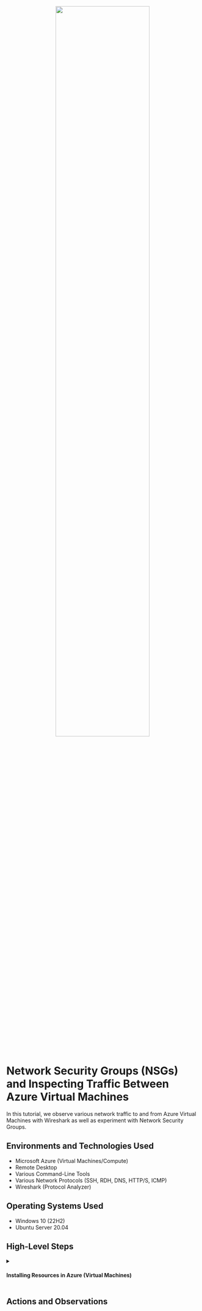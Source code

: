 <p align="center">
  <img src="https://github.com/marvrodriguez/azure-network-protocols/assets/141983161/94a4f6b4-2beb-4108-94c0-33f01f0de76f"height="70%" width="70%"/>
</p>

<h1>Network Security Groups (NSGs) and Inspecting Traffic Between Azure Virtual Machines</h1>
In this tutorial, we observe various network traffic to and from Azure Virtual Machines with Wireshark as well as experiment with Network Security Groups. <br />


<h2>Environments and Technologies Used</h2>

- Microsoft Azure (Virtual Machines/Compute)
- Remote Desktop
- Various Command-Line Tools
- Various Network Protocols (SSH, RDH, DNS, HTTP/S, ICMP)
- Wireshark (Protocol Analyzer)

<h2>Operating Systems Used </h2>

- Windows 10 (22H2)
- Ubuntu Server 20.04

<h2>High-Level Steps</h2>

<details>
<summary>
  
#### Installing Resources in Azure (Virtual Machines)
</summary>

First we need to create a resource group where we will install the 2 Virtual Machines, one running on  Windows 10 Pro (22H2) and the second one running on Ubuntu Server 20.04
To create the resource group named "RG-LAB-02" on your azure home page you can type on the search bar, or if you've previously accessed it, an icon will be on your home page.

![image](https://github.com/marvrodriguez/azure-network-protocols/assets/141983161/07ac41e2-e369-4eea-b988-ecd1d762c1bb) ![image](https://github.com/marvrodriguez/azure-network-protocols/assets/141983161/4fb7f95a-522e-43f4-8349-5ec735165636)

Once on the resource group page, enter the name for the resource group "RG-LAB-02" for the region I chose to use (US) WEST US 3, then click review and create.

![image](https://github.com/marvrodriguez/azure-network-protocols/assets/141983161/b155f3db-7dfc-4790-b2d2-261997a60a25)

Install Windows 10 Pro (22H2) named "VM1", to create a virtual machine, type in the search bar for virtual machine.

![image](https://github.com/marvrodriguez/azure-network-protocols/assets/141983161/0752be1b-6f3c-48d8-858a-c5ede44866bd)

At this point you can click create to start the process.

![image](https://github.com/marvrodriguez/azure-network-protocols/assets/141983161/837b12f2-bc10-484a-9d30-d48eb2edf91c)

Creating the first Virtual Machine which will be Windows 10 Pro version 22H2, for the resource group just pick the one we created which is RG-LAB-O2, virtual machine name is VM1, pick the same region you did for the resource group and for the image this is where to pick Windows 10 Pro version 22H2.

![image](https://github.com/marvrodriguez/azure-network-protocols/assets/141983161/feb15e60-d3b7-452e-acd8-d561121ae67e)

For the Size pick Standard_E2s_v3-2 vcpus, 16 Gib memory, take note of the username and password you'll create as these will be needed to login to the VM when we remote desktop to it, once all of that is filled on the bottom check the Licensing then click  Review+Create to continue.

![image](https://github.com/marvrodriguez/azure-network-protocols/assets/141983161/e03e1069-259a-407d-99d9-1652fda57f74)



</details>

<h2>Actions and Observations</h2>

